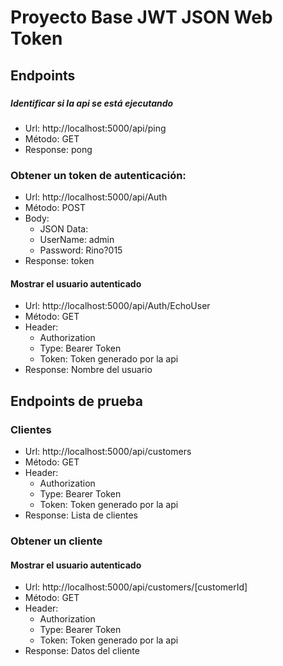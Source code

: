 # Proyecto Base JWT JSON Web Token
## Endpoints
###
##### Identificar si la api se está ejecutando
* Url: http://localhost:5000/api/ping
* Método: GET
* Response: pong

### Obtener un token de autenticación:
* Url: http://localhost:5000/api/Auth
* Método: POST
* Body:
  * JSON Data:
   * UserName: admin
   * Password: Rino?015
* Response: token

#### Mostrar el usuario autenticado
* Url: http://localhost:5000/api/Auth/EchoUser
* Método: GET
* Header: 
  * Authorization
   * Type: Bearer Token
   * Token: Token generado por la api
* Response: Nombre del usuario

## Endpoints de prueba
### Clientes
* Url: http://localhost:5000/api/customers
* Método: GET
* Header: 
  * Authorization
   * Type: Bearer Token
   * Token: Token generado por la api
* Response: Lista de clientes

### Obtener un cliente

#### Mostrar el usuario autenticado
* Url: http://localhost:5000/api/customers/[customerId]
* Método: GET
* Header: 
  * Authorization
   * Type: Bearer Token
   * Token: Token generado por la api
* Response: Datos del cliente

